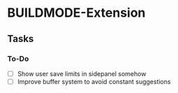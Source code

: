 # BUILDMODE-Extension

## Tasks

### To-Do

- [ ] Show user save limits in sidepanel somehow
- [ ] Improve buffer system to avoid constant suggestions